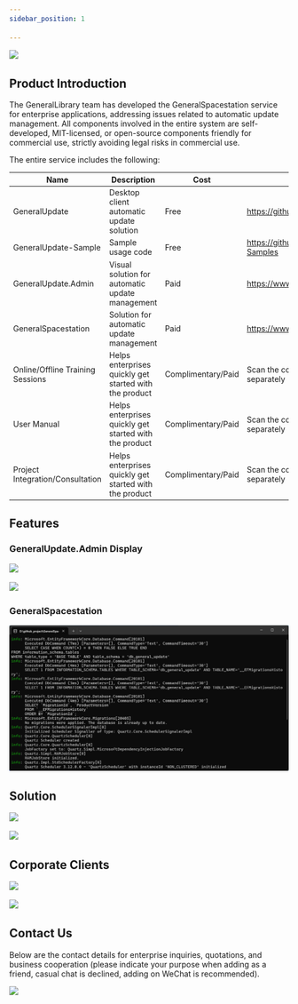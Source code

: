 ```yaml
---
sidebar_position: 1

---
```


![](imgs/GeneralUpdate_h2.png)

## Product Introduction

The GeneralLibrary team has developed the GeneralSpacestation service for enterprise applications, addressing issues related to automatic update management. All components involved in the entire system are self-developed, MIT-licensed, or open-source components friendly for commercial use, strictly avoiding legal risks in commercial use.

The entire service includes the following:

| Name                             | Description                                            | Cost               | Details                                                    |
| -------------------------------- | ------------------------------------------------------ | ------------------ | ---------------------------------------------------------- |
| GeneralUpdate                    | Desktop client automatic update solution               | Free               | https://github.com/GeneralLibrary/GeneralUpdate            |
| GeneralUpdate-Sample             | Sample usage code                                      | Free               | https://github.com/GeneralLibrary/GeneralUpdate-Samples    |
| GeneralUpdate.Admin              | Visual solution for automatic update management        | Paid               | https://www.justerzhu.cn/                                  |
| GeneralSpacestation              | Solution for automatic update management               | Paid               | https://www.justerzhu.cn/                                  |
| Online/Offline Training Sessions | Helps enterprises quickly get started with the product | Complimentary/Paid | Scan the code for consultation/can be purchased separately |
| User Manual                      | Helps enterprises quickly get started with the product | Complimentary/Paid | Scan the code for consultation/can be purchased separately |
| Project Integration/Consultation | Helps enterprises quickly get started with the product | Complimentary/Paid | Scan the code for consultation/can be purchased separately |



## Features

### GeneralUpdate.Admin Display

![](imgs/generalspacestation.png)

![](imgs/generalspacestation2.png)



### GeneralSpacestation

![](imgs/GeneralSpacestation_server.png)



## Solution

![](imgs/solution2.png)

![](imgs/solution.png)



## Corporate Clients

![](imgs/corporateclient1.png)

![](imgs/corporateclient2.png)

## Contact Us

Below are the contact details for enterprise inquiries, quotations, and business cooperation (please indicate your purpose when adding as a friend, casual chat is declined, adding on WeChat is recommended).

![](imgs\contact.png)